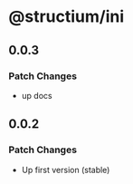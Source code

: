 # @structium/ini

## 0.0.3

### Patch Changes

- up docs

## 0.0.2

### Patch Changes

- Up first version (stable)
